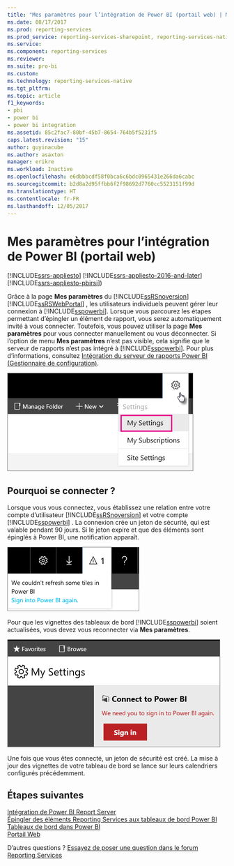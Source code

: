```yaml
---
title: "Mes paramètres pour l’intégration de Power BI (portail web) | Microsoft Docs"
ms.date: 08/17/2017
ms.prod: reporting-services
ms.prod_service: reporting-services-sharepoint, reporting-services-native
ms.service: 
ms.component: reporting-services
ms.reviewer: 
ms.suite: pro-bi
ms.custom: 
ms.technology: reporting-services-native
ms.tgt_pltfrm: 
ms.topic: article
f1_keywords:
- pbi
- power bi
- power bi integration
ms.assetid: 85c2fac7-80bf-45b7-8654-764b5f5231f5
caps.latest.revision: "15"
author: guyinacube
ms.author: asaxton
manager: erikre
ms.workload: Inactive
ms.openlocfilehash: e6dbbbcdf58f0bca6c6bdc0965431e266da6cabc
ms.sourcegitcommit: b2d8a2d95ffbb6f2f98692d7760cc5523151f99d
ms.translationtype: HT
ms.contentlocale: fr-FR
ms.lasthandoff: 12/05/2017
---
```

# <a name="my-settings-for-power-bi-integration-web-portal"></a>Mes paramètres pour l’intégration de Power BI (portail web)

[!INCLUDE[ssrs-appliesto](../includes/ssrs-appliesto.md)] [!INCLUDE[ssrs-appliesto-2016-and-later](../includes/ssrs-appliesto-2016-and-later.md)] [!INCLUDE[ssrs-appliesto-pbirsi](../includes/ssrs-appliesto-pbirs.md)])

Grâce à la page **Mes paramètres** du [!INCLUDE[ssRSnoversion](../includes/ssrsnoversion-md.md)] [!INCLUDE[ssRSWebPortal](../includes/ssrswebportal.md)] , les utilisateurs individuels peuvent gérer leur connexion à [!INCLUDE[sspowerbi](../includes/sspowerbi-md.md)]. Lorsque vous parcourez les étapes permettant d’épingler un élément de rapport, vous serez automatiquement invité à vous connecter.  Toutefois, vous pouvez utiliser la page **Mes paramètres** pour vous connecter manuellement ou vous déconnecter.  Si l’option de menu **Mes paramètres** n’est pas visible, cela signifie que le serveur de rapports n’est pas intégré à [!INCLUDE[sspowerbi](../includes/sspowerbi-md.md)].  Pour plus d’informations, consultez [Intégration du serveur de rapports Power BI &#40;Gestionnaire de configuration&#41;](../reporting-services/install-windows/power-bi-report-server-integration-configuration-manager.md).  
  
![ssRS_WebPortal_MySettings](../reporting-services/media/ssrs-webportal-mysettings.png)  
  
## <a name="why-sign-in"></a>Pourquoi se connecter ?

 Lorsque vous vous connectez, vous établissez une relation entre votre compte d’utilisateur [!INCLUDE[ssRSnoversion](../includes/ssrsnoversion-md.md)] et votre compte [!INCLUDE[sspowerbi](../includes/sspowerbi-md.md)] .  La connexion crée un jeton de sécurité, qui est valable pendant 90 jours. Si le jeton expire et que des éléments sont épinglés à Power BI, une notification apparaît.  
   
 ![ssRS_WebPortal_PowerBI_Notification](../reporting-services/media/ssrs-webportal-powerbi-notification.png)    
   
Pour que les vignettes des tableaux de bord [!INCLUDE[sspowerbi](../includes/sspowerbi-md.md)] soient actualisées, vous devez vous reconnecter via **Mes paramètres**.  
  
![ssRS_WebPortal_PowerBI_SignIn_Again](../reporting-services/media/ssrs-webportal-powerbi-signin-again.png)  
  
Une fois que vous êtes connecté, un jeton de sécurité est créé.  La mise à jour des vignettes de votre tableau de bord se lance sur leurs calendriers configurés précédemment.  

## <a name="next-steps"></a>Étapes suivantes

[Intégration de Power BI Report Server](../reporting-services/install-windows/power-bi-report-server-integration-configuration-manager.md)   
[Épingler des éléments Reporting Services aux tableaux de bord Power BI](../reporting-services/pin-reporting-services-items-to-power-bi-dashboards.md)   
[Tableaux de bord dans Power BI](https://powerbi.microsoft.com/documentation/powerbi-service-dashboards/)  
[Portail Web](../reporting-services/web-portal-ssrs-native-mode.md)  

D’autres questions ? [Essayez de poser une question dans le forum Reporting Services](http://go.microsoft.com/fwlink/?LinkId=620231)
